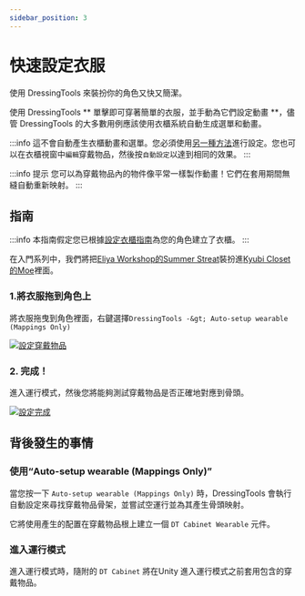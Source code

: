 ```yaml
---
sidebar_position: 3
---
```


# 快速設定衣服

使用 DressingTools 來裝扮你的角色又快又簡潔。

使用 DressingTools ** 單擊即可穿著簡單的衣服，並手動為它們設定動畫 **，儘管 DressingTools 的大多數用例應該使用衣櫃系統自動生成選單和動畫。

:::info 這不會自動產生衣櫃動畫和選單。您必須使用[另一種方法](setup-clothes-with-cabinet-anim)進行設定。您也可以在衣櫃視窗中`編輯`穿戴物品，然後按`自動設定`以達到相同的效果。 :::

:::info 提示 您可以為穿戴物品內的物件像平常一樣製作動畫！它們在套用期間無縫自動重新映射。 :::

## 指南

:::info 本指南假定您已根據[設定衣櫃指南](setup-cabinet)為您的角色建立了衣櫃。 :::

在入門系列中，我們將把[Eliya Workshop的Summer Streat](https://booth.pm/ja/items/4666271)裝扮進[Kyubi Closet的Moe](https://kyubihome.booth.pm/items/4667400)裡面。

### 1.將衣服拖到角色上

將衣服拖曳到角色裡面，右鍵選擇`DressingTools -&gt; Auto-setup wearable (Mappings Only)`

[![設定穿戴物品](/img/setup-simple-2-setup-wearable.PNG)](/img/setup-simple-2-setup-wearable.PNG)

### 2. 完成！

進入運行模式，然後您將能夠測試穿戴物品是否正確地對應到骨頭。

[![設定完成](/img/setup-simple-3-done.PNG)](/img/setup-simple-3-done.PNG)

## 背後發生的事情

### 使用“Auto-setup wearable (Mappings Only)”

當您按一下 `Auto-setup wearable (Mappings Only)` 時，DressingTools 會執行自動設定來尋找穿戴物品骨架，並嘗試空運行並為其產生骨頭映射。

它將使用產生的配置在穿戴物品根上建立一個 `DT Cabinet Wearable` 元件。

### 進入運行模式

進入運行模式時，隨附的 `DT Cabinet` 將在Unity 進入運行模式之前套用包含的穿戴物品。
